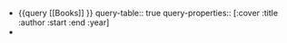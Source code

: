 - {{query [[Books]] }}
  query-table:: true
  query-properties:: [:cover :title :author :start :end :year]
-